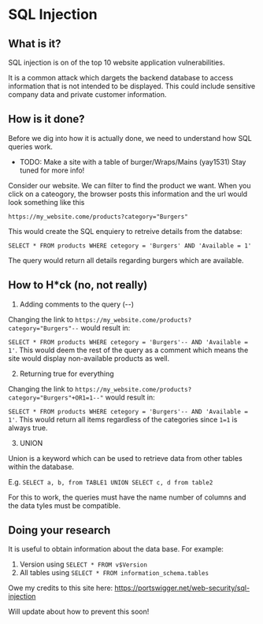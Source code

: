 # SQL Injection

## What is it? 
SQL injection is on of the top 10 website application vulnerabilities.    

It is a common attack which dargets the backend database to access information that is not intended to be displayed. This could include sensitive company data and private customer information. 

## How is it done? 

Before we dig into how it is actually done, we need to understand how SQL queries work. 

* TODO: Make a site with a table of burger/Wraps/Mains (yay1531) Stay tuned for more info!

Consider our website. We can filter to find the product we want. When you click on a cateogory, the browser posts this information and the url would look something like this 

`https://my_website.come/products?category="Burgers"`    

This would create the SQL enquiery to retreive details from the databse: 

`SELECT * FROM products WHERE cetegory = 'Burgers' AND 'Available = 1'` 

The query would return all details regarding burgers which are available. 

## How to H*ck (no, not really)

1. Adding comments to the query (--)

Changing the link to `https://my_website.come/products?category="Burgers"--` would result in:   

`SELECT * FROM products WHERE cetegory = 'Burgers'-- AND 'Available = 1'`. This would deem the rest of the query as a comment which means the site would display non-available products as well. 

2. Returning true for everything

Changing the link to `https://my_website.come/products?category="Burgers"+OR1=1--"` would result in:  

`SELECT * FROM products WHERE cetegory = 'Burgers'-- AND 'Available = 1'`. This would return all items regardless of the categories since `1=1` is always true. 

3. UNION 

Union is a keyword which can be used to retrieve data from other tables within the database.   

E.g. `SELECT a, b, from TABLE1 UNION SELECT c, d from table2`  

For this to work, the queries must have the name number of columns and the data tyles must be compatible. 


## Doing your research 

It is useful to obtain information about the data base. For example:   

1. Version using `SELECT * FROM v$Version` 
2. All tables using `SELECT * FROM information_schema.tables` 

Owe my credits to this site here: https://portswigger.net/web-security/sql-injection 

Will update about how to prevent this soon! 